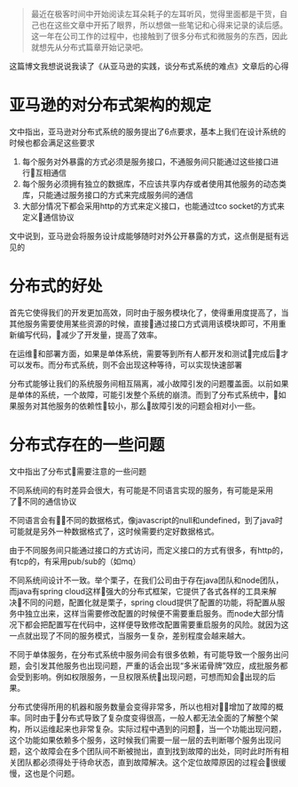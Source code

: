 > 最近在极客时间中开始阅读左耳朵耗子的左耳听风，觉得里面都是干货，自己也在这些文章中开拓了眼界，所以想做一些笔记和心得来记录的读后感。这一年在公司工作的过程中，也接触到了很多分布式和微服务的东西，因此就想先从分布式篇章开始记录吧。

这篇博文我想说说我读了《从亚马逊的实践，谈分布式系统的难点》文章后的心得

# 亚马逊的对分布式架构的规定
文中指出，亚马逊对分布式系统的服务提出了6点要求，基本上我们在设计系统的时候也都会满足这些要求
1. 每个服务对外暴露的方式必须是服务接口，不通服务间只能通过这些接口进行互相通信
1. 每个服务必须拥有独立的数据库，不应该共享内存或者使用其他服务的动态类库，只能通过服务接口的方式来完成服务间的通信
1. 大部分情况下都会采用http的方式来定义接口，也能通过tco socket的方式来定义通信协议

文中说到，亚马逊会将服务设计成能够随时对外公开暴露的方式，这点倒是挺有远见的

# 分布式的好处
首先它使得我们的开发更加高效，同时由于服务模块化了，使得重用度提高了，当其他服务需要使用某些资源的时候，直接通过接口方式调用该模块即可，不用重新编写代码，减少了开发量，提高了效率。

在运维和部署方面，如果是单体系统，需要等到所有人都开发和测试完成后才可以发布。而分布式系统，则不会出现这种等待，可以实现快速部署

分布式能够让我们的系统服务间相互隔离，减小故障引发的问题覆盖面。以前如果是单体的系统，一个故障，可能引发整个系统的崩溃。而到了分布式系统中，如果服务对其他服务的依赖性较小，那么故障引发的问题会相对小一些。

# 分布式存在的一些问题
文中指出了分布式需要注意的一些问题

不同系统间的有时差异会很大，有可能是不同语言实现的服务，有可能是采用了不同的通信协议

不同语言会有不同的数据格式，像javascript的null和undefined，到了java时可能就是另外一种数据格式了，这时候需要约定好数据格式。

由于不同服务间只能通过接口的方式访问，而定义接口的方式有很多，有http的，有tcp的，有采用pub/sub的（如mq）

不同系统间设计不一致。举个栗子，在我们公司由于存在java团队和node团队，而java有spring cloud这样强大的分布式框架，它提供了各式各样的工具来解决不同的问题，配置化就是栗子，spring cloud提供了配置的功能，将配置从服务中独立出来，这样当需要修改配置的时候便不需要重启服务。而node大部分情况下都会把配置写在代码中，这样便导致修改配置需要重启服务的风险。就因为这一点就出现了不同的服务模式，当服务一复杂，差别程度会越来越大。

不同于单体服务，在分布式系统中服务间会有很多依赖，有可能导致一个服务出问题，会引发其他服务也出现问题，严重的话会出现“多米诺骨牌”效应，成批服务都会受到影响。例如权限服务，一旦权限系统出现问题，可想而知会出现的后果。

分布式使得所用的机器和服务数量会变得非常多，所以也相对增加了故障的概率。同时由于分布式导致了复杂度变得很高，一般人都无法全面的了解整个架构，所以运维起来也非常复杂。实际过程中遇到的问题，当一个功能出现问题，这个功能如果依赖多个服务，这时候我们需要一层一层的去判断哪个服务出现问题，这个故障会在多个团队间不断被抛出，直到找到故障的出处，同时此时所有相关团队都必须得处于待命状态，直到故障解决。这个定位故障原因的过程会很缓慢，这也是个问题。
